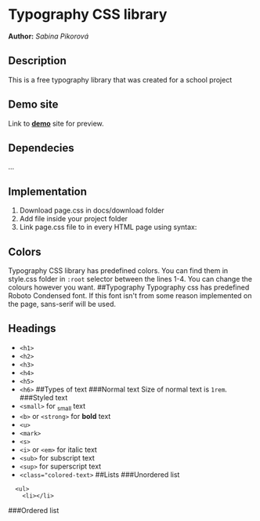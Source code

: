 # Typography CSS library
**Author:** *Sabina Pikorová*
## Description
This is a free typography library that was created for a school project
## Demo site
Link to **[demo](http://pslib-cz.github.io/2022l4web-css-typographic-library-SabinaPikorova)** site for preview.
## Dependecies
...
## Implementation
1. Download page.css in docs/download folder
2. Add file inside your project folder
3. Link page.css file to <head> in every HTML page using syntax:
## Colors 
Typography CSS library has predefined colors. You can find them in style.css folder in ```:root``` selector between the lines 1-4. You can change the colours however you want.
##Typography
Typography css has predefined Roboto Condensed font. If this font isn't from some reason implemented on the page, sans-serif will be used. 
## Headings
* ```<h1>```
* ```<h2>```
* ```<h3>```
* ```<h4>```
* ```<h5>```
* ```<h6>```
##Types of text
###Normal text
Size of normal text is ```1rem```.
###Styled text
* ```<small>``` for <sub>small</sub> text
* ```<b>``` or ```<strong>``` for **bold** text 
* ```<u>```
* ```<mark>```
* ```<s>```
* ```<i>``` or ```<em>``` for italic text
* ```<sub>``` for subscript text
* ```<sup>``` for superscript text
* ```<class="colored-text>``` 
##Lists
###Unordered list
```
  <ul>
    <li></li>
```
###Ordered list
  
